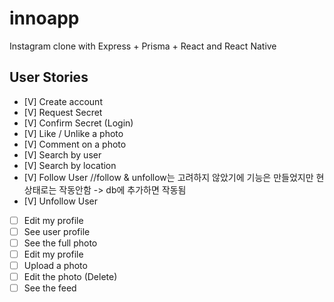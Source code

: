 # innoapp

Instagram clone with Express + Prisma + React and React Native

## User Stories

- [V] Create account
- [V] Request Secret
- [V] Confirm Secret (Login)
- [V] Like / Unlike a photo
- [V] Comment on a photo
- [V] Search by user
- [V] Search by location
- [V] Follow User //follow & unfollow는 고려하지 않았기에 기능은 만들었지만 현 상태로는 작동안함 -> db에 추가하면 작동됨
- [V] Unfollow User
- [ ] Edit my profile
- [ ] See user profile
- [ ] See the full photo
- [ ] Edit my profile
- [ ] Upload a photo
- [ ] Edit the photo (Delete)
- [ ] See the feed
